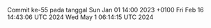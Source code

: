 Commit ke-55 pada tanggal Sun Jan 01 14:00 2023 +0100
Fri Feb 16 14:43:06 UTC 2024
Wed May  1 06:14:15 UTC 2024
